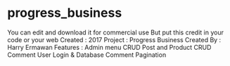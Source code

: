 # progress_business
You can edit and download it for commercial use 
But put this credit in your code or your web
Created : 2017
Project : Progress Business
Created By : Harry Ermawan
Features : Admin menu
           CRUD Post and Product
           CRUD Comment
           User Login & Database
           Comment
           Pagination

